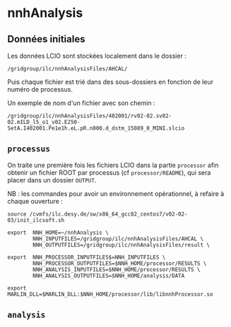 # nnhAnalysis

## Données initiales
Les données LCIO sont stockées localement dans le dossier :
```
/gridgroup/ilc/nnhAnalysisFiles/AHCAL/
```
Puis chaque fichier est trié dans des sous-dossiers en fonction de leur numéro de processus.

Un exemple de nom d'un fichier avec son chemin :
``` 
/gridgroup/ilc/nnhAnalysisFiles/402001/rv02-02.sv02-02.mILD_l5_o1_v02.E250-SetA.I402001.Pe1e1h.eL.pR.n000.d_dstm_15089_0_MINI.slcio 
```

## `processus`
On traite une première fois les fichiers LCIO dans la partie `processor` afin obtenir un fichier ROOT par processus (cf `processor/README`), qui sera placer dans un dossier `OUTPUT`.

NB : les commandes pour avoir un environnement opérationnel, à refaire à chaque ouverture :
```
source /cvmfs/ilc.desy.de/sw/x86_64_gcc82_centos7/v02-02-03/init_ilcsoft.sh
```
```
export  NNH_HOME=~/nnhAnalysis \
        NNH_INPUTFILES=/gridgroup/ilc/nnhAnalysisFiles/AHCAL \
        NNH_OUTPUTFILES=/gridgroup/ilc/nnhAnalysisFiles/result \
```
```     
export  NNH_PROCESSOR_INPUTFILES$=NNH_INPUTFILES \
        NNH_PROCESSOR_OUTPUTFILES=$NNH_HOME/processor/RESULTS \
        NNH_ANALYSIS_INPUTFILES=$NNH_HOME/processor/RESULTS \
        NNH_ANALYSIS_OUTPUTFILES=$NNH_HOME/analysis/DATA
```
```
export MARLIN_DLL=$MARLIN_DLL:$NNH_HOME/processor/lib/libnnhProcessor.so
```
## `analysis`
